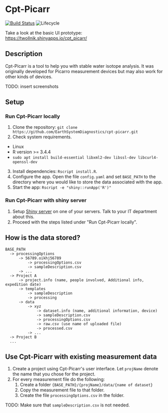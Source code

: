 # Cpt-Picarr

[![Build Status](https://travis-ci.org/EarthSystemDiagnostics/cpt-picarr.svg?branch=master)](https://travis-ci.org/EarthSystemDiagnostics/cpt-picarr)
![Lifecycle](https://img.shields.io/badge/lifecycle-experimental-orange)

Take a look at the basic UI prototype: https://twollnik.shinyapps.io/cpt_picarr/ 

## Description

Cpt-Picarr is a tool to help you with stable water isotope analysis. It was originally developed 
for Picarro measurement devices but may also work for other kinds of devices.

TODO: insert screenshots

## Setup

### Run Cpt-Picarr locally

1. Clone the repository: `git clone https://github.com/EarthSystemDiagnostics/cpt-picarr.git`
2. Check system requirements.
  - Linux
  - R version >= 3.4.4
  - `sudo apt install build-essential libxml2-dev libssl-dev libcurl4-openssl-dev`
3. Install dependencies: `Rscript install.R`.
4. Configure the app. Open the file `config.yaml` and set `BASE_PATH` to the directory where you would 
   like to store the data associated with the app.
5. Start the app: `Rscript -e "shiny::runApp('R')"`

### Run Cpt-Picarr with shiny server

1. Setup [Shiny server](https://www.rstudio.com/products/shiny/shiny-server/) on one of your servers.
   Talk to your IT department about this.
2. Proceed with the steps listed under "Run Cpt-Picarr locally".
 

## How is the data stored?

```
BASE_PATH
  -> processingOptions
      -> 56789.oikhj56789
          -> processingOptions.csv
          -> sampleDescription.csv
      -> ...
  -> Project A
      -> project.info (name, people involved, Additional info, expedition date)
      -> templates
          -> sampleDescription
          -> processing
      -> data
          -> xyz
              -> dataset.info (name, additional information, device)
              -> sampleDescription.csv
              -> processingOptions.csv
              -> raw.csv (use name of uploaded file)
              -> processed.csv
          -> ...
  -> Project B
  ...
```

## Use Cpt-Picarr with existing measurement data

1. Create a project using Cpt-Picarr's user interface. Let `projName` denote the name that you chose for the project.
2. For every measurement file do the following:
    1. Create a folder `{BASE_PATH}/{projName}/data/{name of dataset}`
    2. Copy the measurement file to that folder.
    3. Create the file `processingOptions.csv` in the folder.

TODO: Make sure that `sampleDescription.csv` is not needed.
